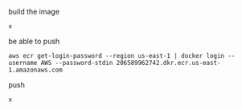 
build the image
```
x
```

be able to push
```
aws ecr get-login-password --region us-east-1 | docker login --username AWS --password-stdin 206589962742.dkr.ecr.us-east-1.amazonaws.com
```

push
```
x
```
